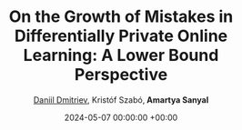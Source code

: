 ---
layout: post
categories: research
authors: "Amartya Sanyal"
venue: Conference on Learning Theory
shortVenue: TPDP, COLT
title:  "On the Growth of Mistakes in Differentially Private Online Learning: A Lower Bound Perspective"
date:   2024-05-07 00:00:00 +00:00
author: <a href="https://ai.ethz.ch/about-us/people/daniil-dmitriev.html"> Daniil Dmitriev</a>, Kristóf Szabó,<strong> Amartya Sanyal </strong>
important: new
accepted: yes
arxiv: https://arxiv.org/abs/2402.16778
paper: https://proceedings.mlr.press/v247/dmitriev24a.html
---